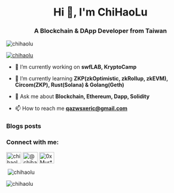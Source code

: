 <h1 align="center">Hi 👋, I'm ChiHaoLu</h1>
<h3 align="center">A Blockchain & DApp Developer from Taiwan</h3>

<p align="left"> <img src="https://komarev.com/ghpvc/?username=chihaolu&label=Profile%20views&color=0e75b6&style=flat" alt="chihaolu" /> </p>

<p align="left"> <a href="https://github.com/ryo-ma/github-profile-trophy"><img src="https://github-profile-trophy.vercel.app/?username=chihaolu" alt="chihaolu" /></a> </p>

- 🔭 I’m currently working on **swfLAB, KryptoCamp**

- 🌱 I’m currently learning **ZKP(zkOptimistic, zkRollup, zkEVM), Circom(ZKP), Rust(Solana) & Golang(Geth)**

- 💬 Ask me about **Blockchain, Ethereum, Dapp, Solidity**

- 📫 How to reach me **qazwsxeric@gmail.com**

### Blogs posts
<!-- BLOG-POST-LIST:START -->
<!-- BLOG-POST-LIST:END -->

<h3 align="left">Connect with me:</h3>
<p align="left">
<a href="https://linkedin.com/in/chihaolu" target="blank"><img align="center" src="https://raw.githubusercontent.com/rahuldkjain/github-profile-readme-generator/master/src/images/icons/Social/linked-in-alt.svg" alt="chihaolu" height="30" width="40" /></a>
<a href="https://medium.com/@chihaolu" target="blank"><img align="center" src="https://raw.githubusercontent.com/rahuldkjain/github-profile-readme-generator/master/src/images/icons/Social/medium.svg" alt="@chihaolu" height="30" width="40" /></a>
<a href="https://discord.gg/0xMur**#8337" target="blank"><img align="center" src="https://raw.githubusercontent.com/rahuldkjain/github-profile-readme-generator/master/src/images/icons/Social/discord.svg" alt="0xMur**#8337" height="30" width="40" /></a>
</p>

<p>&nbsp;<img align="center" src="https://github-readme-stats.vercel.app/api?username=chihaolu&show_icons=true&locale=en" alt="chihaolu" /></p>

<p><img align="center" src="https://github-readme-streak-stats.herokuapp.com/?user=chihaolu&" alt="chihaolu" /></p>
